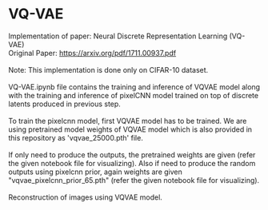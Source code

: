 # VQ-VAE
Implementation of paper: Neural Discrete Representation Learning (VQ-VAE)
</br >
Original Paper: https://arxiv.org/pdf/1711.00937.pdf
</br ></br >
Note: This implementation is done only on CIFAR-10 dataset.
</br ></br >
VQ-VAE.ipynb file contains the training and inference of VQVAE model along with the training and inference of pixelCNN model trained on top of discrete latents produced in previous step.
</br ></br >
To train the pixelcnn model, first VQVAE model has to be trained. We are using pretrained model weights of VQVAE model which is also provided in this repository as 'vqvae_25000.pth' file.
</br ></br >
If only need to produce the outputs, the pretrained weights are given (refer the given notebook file for visualizing). Also if need to produce the random outputs using pixelcnn 
prior, again weights are given "vqvae_pixelcnn_prior_65.pth" (refer the given notebook file for visualizing).
</br ></br >
Reconstruction of images using VQVAE model.
</br >
